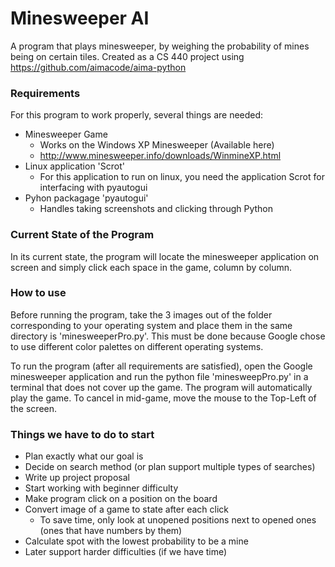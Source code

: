 # Minesweeper AI
A program that plays minesweeper, by weighing the probability of mines being on certain tiles. 
Created as a CS 440 project using https://github.com/aimacode/aima-python

### Requirements
For this program to work properly, several things are needed:
* Minesweeper Game
   * Works on the Windows XP Minesweeper (Available here)
   * http://www.minesweeper.info/downloads/WinmineXP.html
* Linux application 'Scrot'
   * For this application to run on linux, you need the application Scrot for interfacing with pyautogui
* Pyhon packagage 'pyautogui'
   * Handles taking screenshots and clicking through Python
   
### Current State of the Program
In its current state, the program will locate the minesweeper application on screen and simply click each space in the game, column by column.

### How to use
Before running the program, take the 3 images out of the folder corresponding to your operating system and place them in the same directory is 'minesweeperPro.py'. This must be done because Google chose to use different color palettes on different operating systems.

To run the program (after all requirements are satisfied), open the Google minesweeper application and run the python file 'minesweepPro.py' in a terminal that does not cover up the game. The program will automatically play the game. To cancel in mid-game, move the mouse to the Top-Left of the screen.

### Things we have to do to start
* Plan exactly what our goal is
* Decide on search method (or plan support multiple types of searches)
* Write up project proposal
* Start working with beginner difficulty
* Make program click on a position on the board
* Convert image of a game to state after each click
  * To save time, only look at unopened positions next to opened ones (ones that have numbers by them)
* Calculate spot with the lowest probability to be a mine
* Later support harder difficulties (if we have time)
